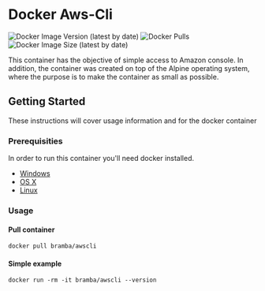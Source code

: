 # Docker Aws-Cli
![Docker Image Version (latest by date)](https://img.shields.io/docker/v/bramba/awscli?color=green&logo=docker)
![Docker Pulls](https://img.shields.io/docker/pulls/bramba/awscli?color=green&logo=docker)
![Docker Image Size (latest by date)](https://img.shields.io/docker/image-size/bramba/awscli?color=gren&logo=docker)


This container has the objective of simple access to Amazon console. In addition, 
the container was created on top of the Alpine operating system, where the purpose is to 
make the container as small as possible.

## Getting Started

These instructions will cover usage information and for the docker container 

### Prerequisities


In order to run this container you'll need docker installed.

* [Windows](https://docs.docker.com/windows/started)
* [OS X](https://docs.docker.com/mac/started/)
* [Linux](https://docs.docker.com/linux/started/)

### Usage

#### Pull container

```shell
docker pull bramba/awscli
```

#### Simple example

```shell
docker run -rm -it bramba/awscli --version

